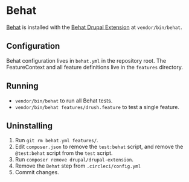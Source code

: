 Behat
=====
[Behat](http://behat.org/en/latest/) is installed with the [Behat Drupal Extension](https://behat-drupal-extension.readthedocs.io/en/3.1/) at `vendor/bin/behat`.

Configuration
-------------
Behat configuration lives in `behat.yml` in the repository root.  The FeatureContext and all feature definitions live in the `features` directory.

Running
-------
* `vendor/bin/behat` to run all Behat tests.
* `vendor/bin/behat features/drush.feature` to test a single feature.

Uninstalling
------------
1. Run `git rm behat.yml features/`.
2. Edit `composer.json` to remove the `test:behat` script, and remove the `@test:behat` script from the `test` script.
2. Run `composer remove drupal/drupal-extension`.
4. Remove the `Behat` step from `.circleci/config.yml`
3. Commit changes.
